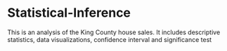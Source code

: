 # Statistical-Inference
This is an analysis of the King County house sales. 
It includes descriptive statistics, data visualizations, confidence interval and significance test
